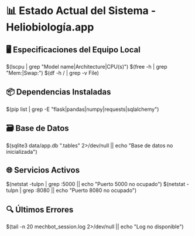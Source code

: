 # 📊 Estado Actual del Sistema - Heliobiología.app

## 🖥️ Especificaciones del Equipo Local
$(lscpu | grep "Model name\|Architecture\|CPU(s)")
$(free -h | grep "Mem:\|Swap:")
$(df -h / | grep -v File)

## 📦 Dependencias Instaladas
$(pip list | grep -E "flask|pandas|numpy|requests|sqlalchemy")

## 🗃️ Base de Datos
$(sqlite3 data/app.db ".tables" 2>/dev/null || echo "Base de datos no inicializada")

## 🌐 Servicios Activos
$(netstat -tulpn | grep :5000 || echo "Puerto 5000 no ocupado")
$(netstat -tulpn | grep :8080 || echo "Puerto 8080 no ocupado")

## 🔍 Últimos Errores
$(tail -n 20 mechbot_session.log 2>/dev/null || echo "Log no disponible")

